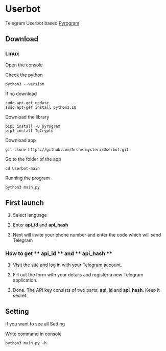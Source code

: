 
# Userbot

Telegram Userbot based [Pyrogram](https://github.com/pyrogram/pyrogram)
## Download 
### Linux


Open the console 


Check the python
```
python3 --version
```

If no download
```
sudo apt-get update
sudo apt-get install python3.10
```

Download the library

```
pip3 install -U pyrogram
pip3 install TgCrypto
```
Download app
```
git clone https://github.com/Archermysteri/Userbot.git
```

Go to the folder of the app
```
cd Userbot-main
```
Running the program
```
python3 main.py
```


## First launch

1. Select language


2. Enter **api_id** and **api_hash**


3. Next will invite your phone number and enter the code which will send Telegram
### How to get ** api_id ** and ** api_hash **


1. Visit the [site](https://my.telegram.org/apps) and log in with your Telegram account.


2. Fill out the form with your details and register a new Telegram application.


3. Done. The API key consists of two parts: **api_id** and **api_hash**. Keep it secret.

## Setting 
if you want to see all Setting 

Write command in console
```
python3 main.py -h
```
